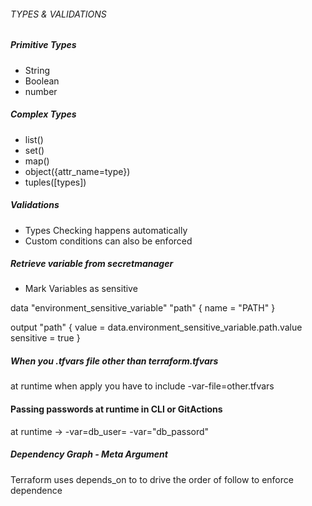 ###### TYPES & VALIDATIONS #######

##### Primitive Types

- String
- Boolean
- number

##### Complex Types
- list()
- set()
- map()
- object({attr_name=type})
- tuples([types])

##### Validations
- Types Checking happens automatically
- Custom conditions can also be enforced


##### Retrieve variable from secretmanager
- Mark Variables as sensitive

data "environment_sensitive_variable" "path" {
  name = "PATH"
}

output "path" {
  value     = data.environment_sensitive_variable.path.value
  sensitive = true
}

##### When you .tfvars file other than terraform.tfvars
at runtime when apply you have to include  -var-file=other.tfvars

#### Passing passwords at runtime in CLI or GitActions
at runtime  -> -var=db_user=<username> -var="db_passord"

##### Dependency Graph - Meta Argument

Terraform uses depends_on to to drive the order of follow to enforce dependence
